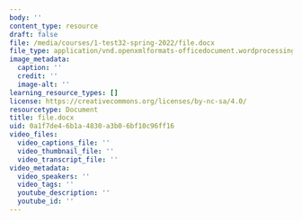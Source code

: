 ```yaml
---
body: ''
content_type: resource
draft: false
file: /media/courses/1-test32-spring-2022/file.docx
file_type: application/vnd.openxmlformats-officedocument.wordprocessingml.document
image_metadata:
  caption: ''
  credit: ''
  image-alt: ''
learning_resource_types: []
license: https://creativecommons.org/licenses/by-nc-sa/4.0/
resourcetype: Document
title: file.docx
uid: 0a1f7de4-6b1a-4830-a3b0-6bf10c96ff16
video_files:
  video_captions_file: ''
  video_thumbnail_file: ''
  video_transcript_file: ''
video_metadata:
  video_speakers: ''
  video_tags: ''
  youtube_description: ''
  youtube_id: ''
---
```

